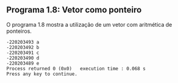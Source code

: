 

## Programa 1.8: Vetor como ponteiro

O programa 1.8 mostra a utilização de um vetor com aritmética de ponteiros.

```
-220203493 a
-220203492 b
-220203491 c
-220203490 d
-220203489 e
Process returned 0 (0x0)   execution time : 0.068 s
Press any key to continue.
```
